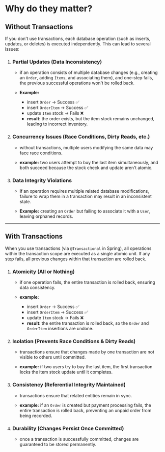 # Why do they matter?

## Without Transactions
If you don't use transactions, each database operation (such as inserts, updates, or deletes) is executed independently. 
This can lead to several issues:

1. ### Partial Updates (Data Inconsistency)
   - if an operation consists of multiple database changes (e.g., creating an `Order`, adding `Items`, and associating them),
   and one-step fails, the previous successful operations won't be rolled back.

   - **Example:**
     - insert `Order` → Success ✅
     - insert `OrderItem` → Success ✅
     - update `Item` stock → Fails ❌
     - **result**: the order exists, but the item stock remains unchanged, leading to incorrect inventory.

2. ### Concurrency Issues (Race Conditions, Dirty Reads, etc.)
   - without transactions, multiple users modifying the same data may face race conditions.

   - **example:** two users attempt to buy the last item simultaneously, and both succeed because the stock check and update aren't atomic.

3. ### Data Integrity Violations
   - if an operation requires multiple related database modifications, failure to wrap them in a transaction may result in an inconsistent state.

   - **Example:** creating an `Order` but failing to associate it with a `User`, leaving orphaned records.

---

## With Transactions
When you use transactions (via `@Transactional` in Spring), all operations within the transaction scope are executed as a single atomic unit. If any step fails, all previous changes within that transaction are rolled back.

1. ### Atomicity (All or Nothing)
   - if one operation fails, the entire transaction is rolled back, ensuring data consistency.

   - **example:**
     - insert `Order` → Success ✅
     - insert `OrderItem` → Success ✅
     - update `Item` stock → Fails ❌
     - **result**: the entire transaction is rolled back, so the `Order` and `OrderItem` insertions are undone.

2. ### Isolation (Prevents Race Conditions & Dirty Reads)
   - transactions ensure that changes made by one transaction are not visible to others until committed.

   - **example:** if two users try to buy the last item, the first transaction locks the item stock update until it completes.

3. ### Consistency (Referential Integrity Maintained)
   - transactions ensure that related entities remain in sync.

   - **example:** if an `Order` is created but payment processing fails, the entire transaction is rolled back, preventing an unpaid order from being recorded.

4. ### Durability (Changes Persist Once Committed)
   - once a transaction is successfully committed, changes are guaranteed to be stored permanently.
